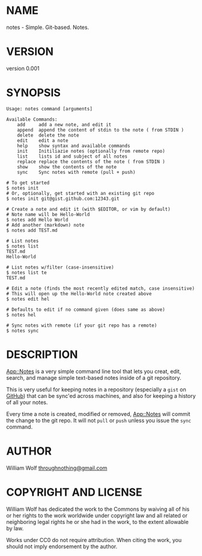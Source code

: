# NAME

notes - Simple. Git-based. Notes.

# VERSION

version 0.001

# SYNOPSIS

    Usage: notes command [arguments]

    Available Commands:
        add     add a new note, and edit it
        append  append the content of stdin to the note ( from STDIN )
        delete  delete the note
        edit    edit a note
        help    show syntax and available commands
        init    Initiliazie notes (optionally from remote repo)
        list    lists id and subject of all notes
        replace replace the contents of the note ( from STDIN )
        show    show the contents of the note
        sync    Sync notes with remote (pull + push)

    # To get started
    $ notes init
    # Or, optionally, get started with an existing git repo
    $ notes init git@gist.github.com:12343.git

    # Create a note and edit it (with $EDITOR, or vim by default)
    # Note name will be Hello-World
    $ notes add Hello World
    # Add another (markdown) note
    $ notes add TEST.md

    # List notes
    $ notes list
    TEST.md
    Hello-World

    # List notes w/filter (case-insensitive)
    $ notes list te
    TEST.md

    # Edit a note (finds the most recently edited match, case insensitive)
    # This will open up the Hello-World note created above
    $ notes edit hel

    # Defaults to edit if no command given (does same as above)
    $ notes hel

    # Sync notes with remote (if your git repo has a remote)
    $ notes sync

# DESCRIPTION

[App::Notes](http://search.cpan.org/perldoc?App::Notes) is a very simple command line tool that lets you creat, edit,
search, and manage simple text-based notes inside of a git repository.

This is very useful for keeping notes in a repository
(especially a `gist` on [GitHub](http://github.com)) that can be sync'ed
across machines, and also for keeping a history of all your notes.

Every time a note is created, modified or removed, [App::Notes](http://search.cpan.org/perldoc?App::Notes) will commit
the change to the git repo.  It will not `pull` or `push` unless you
issue the `sync` command.

# AUTHOR

William Wolf <throughnothing@gmail.com>

# COPYRIGHT AND LICENSE



William Wolf has dedicated the work to the Commons by waiving all of his
or her rights to the work worldwide under copyright law and all related or
neighboring legal rights he or she had in the work, to the extent allowable by
law.

Works under CC0 do not require attribution. When citing the work, you should
not imply endorsement by the author.